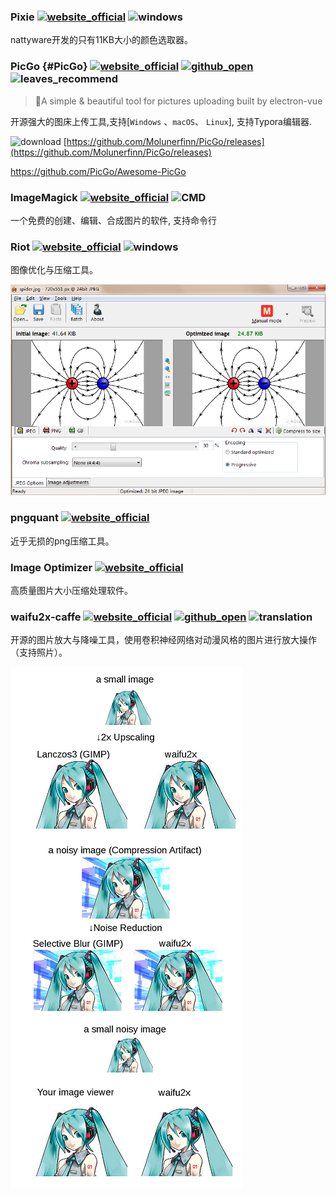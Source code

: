 ### Pixie [![website_official](https://gitbook07.oss-cn-hangzhou.aliyuncs.com/website_official.svg)](http://www.nattyware.com/pixie.php) ![windows](https://gitbook07.oss-cn-hangzhou.aliyuncs.com/windows.svg)

nattyware开发的只有11KB大小的颜色选取器。

### PicGo {#PicGo} [![website_official](https://gitbook07.oss-cn-hangzhou.aliyuncs.com/website_official.svg)](https://molunerfinn.com/PicGo/) [![github_open](https://gitbook07.oss-cn-hangzhou.aliyuncs.com/github_open.svg)](https://github.com/Molunerfinn/PicGo) ![leaves_recommend](https://gitbook07.oss-cn-hangzhou.aliyuncs.com/leaves_rec.svg)

> 🚀A simple & beautiful tool for pictures uploading built by electron-vue 

开源强大的图床上传工具,支持[`Windows` 、`macOS`、 `Linux`], 支持Typora编辑器.

![download](https://gitbook07.oss-cn-hangzhou.aliyuncs.com/download.svg) [https://github.com/Molunerfinn/PicGo/releases](https://github.com/Molunerfinn/PicGo/releases)

https://github.com/PicGo/Awesome-PicGo

### ImageMagick [![website_official](https://gitbook07.oss-cn-hangzhou.aliyuncs.com/website_official.svg)](https://www.imagemagick.org/script/index.php) ![CMD](https://gitbook07.oss-cn-hangzhou.aliyuncs.com/CMD.svg)

一个免费的创建、编辑、合成图片的软件, 支持命令行

### Riot [![website_official](https://gitbook07.oss-cn-hangzhou.aliyuncs.com/website_official.svg)](http://luci.criosweb.ro/riot/)  ![windows](https://gitbook07.oss-cn-hangzhou.aliyuncs.com/windows.svg)

图像优化与压缩工具。

![Riot](../../.gitbook/assets/z-dev-img-riot.png)

### pngquant [![website_official](https://gitbook07.oss-cn-hangzhou.aliyuncs.com/website_official.svg)](https://pngquant.org/)

近乎无损的png压缩工具。

### Image Optimizer [![website_official](https://gitbook07.oss-cn-hangzhou.aliyuncs.com/website_official.svg)](http://www.imageoptimizer.net/download.aspx)

高质量图片大小压缩处理软件。

### waifu2x-caffe [![website_official](https://gitbook07.oss-cn-hangzhou.aliyuncs.com/website_official.svg)](http://waifu2x.udp.jp/) [![github_open](https://gitbook07.oss-cn-hangzhou.aliyuncs.com/github_open.svg)](https://github.com/lltcggie/waifu2x-caffe) ![translation](https://gitbook07.oss-cn-hangzhou.aliyuncs.com/translation.svg)

开源的图片放大与降噪工具，使用卷积神经网络对动漫风格的图片进行放大操作（支持照片）。

![waifu2x-caffe](../../.gitbook/assets/z-dev-img-m-waifu2x.png)











